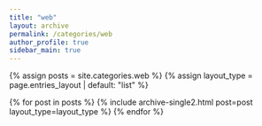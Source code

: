 ```yaml
---
title: "web"
layout: archive
permalink: /categories/web
author_profile: true
sidebar_main: true
---
```


{% assign posts = site.categories.web %}
{% assign layout_type = page.entries_layout | default: "list" %}

{% for post in posts %}
  {% include archive-single2.html post=post layout_type=layout_type %}
{% endfor %}
<!-- 
{% for post in posts %}
  {% include archive-single.html %}
{% endfor %} 
-->
